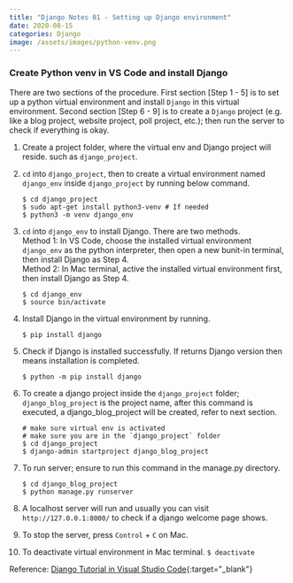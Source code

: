 ```yaml
---
title: "Django Notes 01 - Setting up Django environment"
date: 2020-08-15
categories: Django
image: /assets/images/python-venv.png
---
```


### Create Python venv in VS Code and install Django
There are two sections of the procedure. First section [Step 1 - 5] is to set up a python virtual environment and install `Django` in this virtual environment. Second section [Step 6 - 9] is to create a `Django` project (e.g. like a blog project, website project, poll project, etc.); then run the server to check if everything is okay.

1.  Create a project folder, where the virtual env and Django project will reside. such as `django_project`.
2.  `cd` into `django_project`, then to create a virtual environment named `django_env` inside `django_project` by running below command.

    ```
    $ cd django_project
    $ sudo apt-get install python3-venv # If needed
    $ python3 -m venv django_env
    ```

3.  `cd` into `django_env` to install Django. There are two methods.  
    Method 1: In VS Code, choose the installed virtual environment `django_env` as the python interpreter, then open a new bunit-in terminal, then install Django as Step 4.  
    Method 2: In Mac terminal, active the installed virtual environment first, then install Django as Step 4.

    ```
    $ cd django_env
    $ source bin/activate
    ```

4.  Install Django in the virtual environment by running.

    ```
    $ pip install django
    ```

5.  Check if Django is installed successfully. If returns Django version then means installation is completed.

    ```
    $ python -m pip install django
    ```

6.  To create a django project inside the `django_project` folder; `django_blog_project` is the project name, after this command is executed, a django_blog_project will be created, refer to next section. 

    ```
    # make sure virtual env is activated
    # make sure you are in the `django_project` folder
    $ cd django_project
    $ django-admin startproject django_blog_project
    ```

7.  To run server; ensure to run this command in the manage.py directory.

    ```
    $ cd django_blog_project
    $ python manage.py runserver
    ```

8.	A localhost server will run and usually you can visit `http://127.0.0.1:8000/` to check if a django welcome page shows.  

9.	To stop the server, press `Control` + `C` on Mac.

10. To deactivate virtual environment in Mac terminal.
    `$ deactivate`

Reference: [Django Tutorial in Visual Studio Code](https://code.visualstudio.com/docs/python/tutorial-django){:target="\_blank"}
